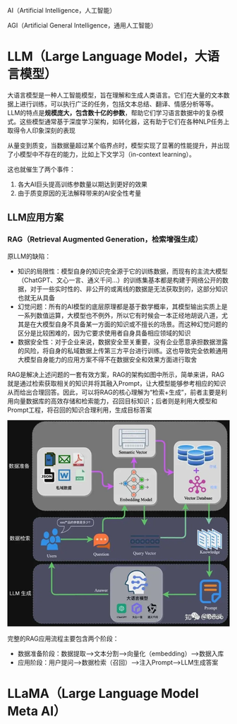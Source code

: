 AI（Artificial Intelligence，人工智能）

AGI（Artificial General Intelligence，通用人工智能）



# LLM（Large Language Model，大语言模型）

大语言模型是一种人工智能模型，旨在理解和生成人类语言。它们在大量的文本数据上进行训练，可以执行广泛的任务，包括文本总结、翻译、情感分析等等。LLM的特点是**规模庞大，包含数十亿的参数**，帮助它们学习语言数据中的复杂模式。这些模型通常基于深度学习架构，如转化器，这有助于它们在各种NLP任务上取得令人印象深刻的表现

从量变到质变，当数据量超过某个临界点时，模型实现了显著的性能提升，并出现了小模型中不存在的能力，比如上下文学习（in-context learning）。

这也就催生了两个事件：

1. 各大AI巨头提高训练参数量以期达到更好的效果
2. 由于质变原因的无法解释带来的AI安全性考量

## LLM应用方案

### RAG（Retrieval Augmented Generation，检索增强生成）

原LLM的缺陷：

- 知识的局限性：模型自身的知识完全源于它的训练数据，而现有的主流大模型（ChatGPT、文心一言、通义千问…）的训练集基本都是构建于网络公开的数据，对于一些实时性的、非公开的或离线的数据是无法获取到的，这部分知识也就无从具备
- 幻觉问题：所有的AI模型的底层原理都是基于数学概率，其模型输出实质上是一系列数值运算，大模型也不例外，所以它有时候会一本正经地胡说八道，尤其是在大模型自身不具备某一方面的知识或不擅长的场景。而这种幻觉问题的区分是比较困难的，因为它要求使用者自身具备相应领域的知识
- 数据安全性：对于企业来说，数据安全至关重要，没有企业愿意承担数据泄露的风险，将自身的私域数据上传第三方平台进行训练。这也导致完全依赖通用大模型自身能力的应用方案不得不在数据安全和效果方面进行取舍

RAG是解决上述问题的一套有效方案，RAG的架构如图中所示，简单来讲，RAG就是通过检索获取相关的知识并将其融入Prompt，让大模型能够参考相应的知识从而给出合理回答。因此，可以将RAG的核心理解为“检索+生成”，前者主要是利用向量数据库的高效存储和检索能力，召回目标知识；后者则是利用大模型和Prompt工程，将召回的知识合理利用，生成目标答案

![img](https://raw.githubusercontent.com/GIT-GAZZ/typora-cloud-image/master/image/v2-17970c2b4f7613d74276234eaba59e81_720w-813d8de4763b8cd1298638ee77675b48.webp)

完整的RAG应用流程主要包含两个阶段：

- 数据准备阶段：数据提取——>文本分割——>向量化（embedding）——>数据入库
- 应用阶段：用户提问——>数据检索（召回）——>注入Prompt——>LLM生成答案



# LLaMA（Large Language Model Meta AI）